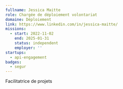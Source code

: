 ```yaml
---
fullname: Jessica Maitte
role: Chargée de déploiement volontariat
domaine: Déploiement
link: https://www.linkedin.com/in/jessica-maitte/
missions:
  - start: 2022-11-02
    end: 2025-01-31
    status: independent
    employer: ''
startups:
  - api-engagement
badges:
  - segur
---
```


Facilitatrice de projets
